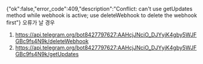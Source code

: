 {"ok":false,"error_code":409,"description":"Conflict: can't use getUpdates method while webhook is active; use deleteWebhook to delete the webhook first"}  오류가 날 경우
  1. https://api.telegram.org/bot8427797627:AAHcjJNciO_DJYyjK4gby5WJFGBc9fs4N9k/deleteWebhook
  2. https://api.telegram.org/bot8427797627:AAHcjJNciO_DJYyjK4gby5WJFGBc9fs4N9k/getUpdates
